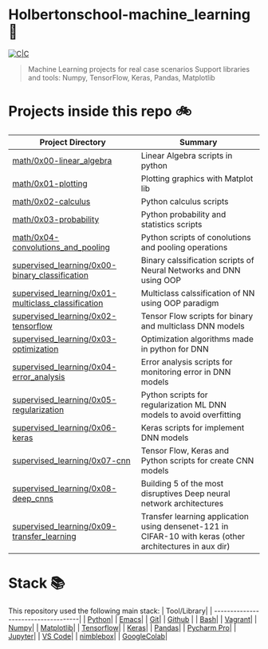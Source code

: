 # Holbertonschool-machine_learning :robot:

[![C|C](https://img.shields.io/badge/Python-100%25-blue.svg)](https://sourcerer.io/edward0rtiz) 
> Machine Learning projects for real case scenarios
> Support libraries and tools: Numpy, TensorFlow, Keras, Pandas, Matplotlib

# Projects inside this repo :bike:

| Project Directory| Summary |
| ------------------------------------|----| 
| [math/0x00-linear_algebra](https://github.com/edward0rtiz/holbertonschool-machine_learning/tree/master/math/0x00-linear_algebra)| Linear Algebra scripts in python | 
| [math/0x01-plotting](https://github.com/edward0rtiz/holbertonschool-machine_learning/tree/master/math/0x01-plotting)| Plotting graphics with Matplot lib| 
| [math/0x02-calculus](https://github.com/edward0rtiz/holbertonschool-machine_learning/tree/master/math/math/0x02-calculus)| Python calculus scripts| 
| [math/0x03-probability](https://github.com/edward0rtiz/holbertonschool-machine_learning/tree/master/math/0x03-probability)| Python probability and statistics scripts|
| [math/0x04-convolutions_and_pooling](https://github.com/edward0rtiz/holbertonschool-machine_learning/tree/master/math/0x04-convolutions_and_pooling)| Python scripts of conolutions and pooling operations|
| [supervised_learning/0x00-binary_classification](https://github.com/edward0rtiz/holbertonschool-machine_learning/tree/master/supervised_learning/0x00-binary_classification)| Binary calssification scripts of Neural Networks and DNN using OOP| 
| [supervised_learning/0x01-multiclass_classification](https://github.com/edward0rtiz/holbertonschool-machine_learning/tree/master/supervised_learning/0x01-multiclass_classification)| Multiclass calssification of NN using OOP paradigm| 
| [supervised_learning/0x02-tensorflow](https://github.com/edward0rtiz/holbertonschool-machine_learning/tree/master/supervised_learning/0x02-tensorflow)| Tensor Flow scripts for binary and multiclass DNN models| 
| [supervised_learning/0x03-optimization](https://github.com/edward0rtiz/holbertonschool-machine_learning/tree/master/supervised_learning/0x03-optimization)| Optimization algorithms made in python for DNN|
| [supervised_learning/0x04-error_analysis](https://github.com/edward0rtiz/holbertonschool-machine_learning/tree/master/supervised_learning/0x04-error_analysis)| Error analysis scripts for monitoring error in DNN models|
| [supervised_learning/0x05-regularization](https://github.com/edward0rtiz/holbertonschool-machine_learning/tree/master/supervised_learning/0x05-regularization)| Python scripts for regularization ML DNN models to avoid overfitting|
| [supervised_learning/0x06-keras](https://github.com/edward0rtiz/holbertonschool-machine_learning/tree/master/supervised_learning/0x06-keras)| Keras scripts for implement DNN models|
| [supervised_learning/0x07-cnn](https://github.com/edward0rtiz/holbertonschool-machine_learning/tree/master/supervised_learning/0x07-cnn)| Tensor Flow, Keras and Python scripts for create CNN models|
| [supervised_learning/0x08-deep_cnns](https://github.com/edward0rtiz/holbertonschool-machine_learning/tree/master/supervised_learning/0x08-deep_cnns)| Building 5 of the most disruptives Deep neural network architectures| 
| [supervised_learning/0x09-transfer_learning](https://github.com/edward0rtiz/holbertonschool-machine_learning/tree/master/supervised_learning/0x09-transfer_learning)| Transfer learning application using densenet-121 in CIFAR-10 with keras (other architectures in aux dir)|

# Stack :books:

This repository used the following main stack:
| Tool/Library| 
| ------------------------------------| 
| [Python](https://www.python.org/)|
| [Emacs](https://www.gnu.org/software/emacs/)| 
| [Git](https://git-scm.com/)| 
| [Github](https://github.com/) | 
| [Bash](https://www.gnu.org/software/bash/)| 
| [Vagrant](https://www.vagrantup.com/)|
| [Numpy](https://www.ssh.com/ssh/ssh-key-basics)|
| [Matplotlib](https://www.nginx.com/)|
| [Tensorflow](https://www.tensorflow.org/)|
| [Keras](https://www.keras.io/)|
| [Pandas](https://pandas.pydata.org/)|
| [Pycharm Pro](https://www.jetbrains.com/pycharm/)|
| [Jupyter](https://jupyter.org/)|
| [VS Code](https://code.visualstudio.com/)|
| [nimblebox](https://nimblebox.ai/)|
| [GoogleColab](https://colab.research.google.com/)|
